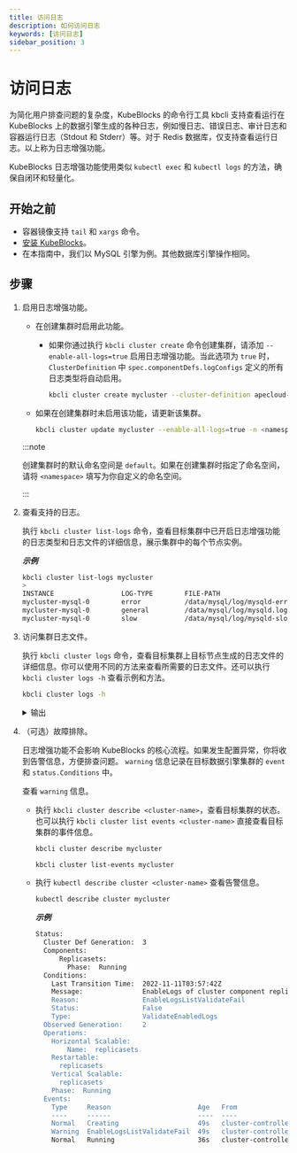 ```yaml
---
title: 访问日志
description: 如何访问日志
keywords: [访问日志]
sidebar_position: 3
---
```


# 访问日志

为简化用户排查问题的复杂度，KubeBlocks 的命令行工具 kbcli 支持查看运行在 KubeBlocks 上的数据引擎生成的各种日志，例如慢日志、错误日志、审计日志和容器运行日志（Stdout 和 Stderr）等。对于 Redis 数据库，仅支持查看运行日志。以上称为日志增强功能。

KubeBlocks 日志增强功能使用类似 `kubectl exec` 和 `kubectl logs` 的方法，确保自闭环和轻量化。

## 开始之前

- 容器镜像支持 `tail` 和 `xargs` 命令。
- [安装 KubeBlocks](../installation/install-with-kbcli/install-kubeblocks-with-kbcli.md)。
- 在本指南中，我们以 MySQL 引擎为例。其他数据库引擎操作相同。

## 步骤

1. 启用日志增强功能。

   - 在创建集群时启用此功能。
     - 如果你通过执行 `kbcli cluster create` 命令创建集群，请添加 `--enable-all-logs=true` 启用日志增强功能。当此选项为 `true` 时，`ClusterDefinition` 中 `spec.componentDefs.logConfigs` 定义的所有日志类型将自动启用。

        ```bash
        kbcli cluster create mycluster --cluster-definition apecloud-mysql --enable-all-logs=true
        ```

   - 如果在创建集群时未启用该功能，请更新该集群。

      ```bash
      kbcli cluster update mycluster --enable-all-logs=true -n <namespace>
      ```

    :::note

    创建集群时的默认命名空间是 `default`。如果在创建集群时指定了命名空间，请将 `<namespace>` 填写为你自定义的命名空间。

    :::

2. 查看支持的日志。

    执行 `kbcli cluster list-logs` 命令，查看目标集群中已开启日志增强功能的日志类型和日志文件的详细信息，展示集群中的每个节点实例。

      ***示例***

      ```bash
      kbcli cluster list-logs mycluster
      >
      INSTANCE                 LOG-TYPE        FILE-PATH                                   SIZE        LAST-WRITTEN                          COMPONENT
      mycluster-mysql-0        error           /data/mysql/log/mysqld-error.log            6.4K        Feb 06, 2023 09:13 (UTC+00:00)        mysql
      mycluster-mysql-0        general         /data/mysql/log/mysqld.log                  5.9M        Feb 06, 2023 09:13 (UTC+00:00)        mysql
      mycluster-mysql-0        slow            /data/mysql/log/mysqld-slowquery.log        794         Feb 06, 2023 09:13 (UTC+00:00)        mysql       
      ```

3. 访问集群日志文件。

   执行 `kbcli cluster logs` 命令，查看目标集群上目标节点生成的日志文件的详细信息。你可以使用不同的方法来查看所需要的日志文件。还可以执行 `kbcli cluster logs -h` 查看示例和方法。

    ```bash
    kbcli cluster logs -h
    ```

    <details>

    <summary>输出</summary>

    ```bash
    Access cluster log file

    Examples:
    # 返回集群 mycluster 的快照日志，默认使用主实例（stdout）
    kbcli cluster logs mycluster

    # 仅显示集群 mycluster 的最近 20 行日志，默认使用主实例（stdout）
    kbcli cluster logs --tail=20 mycluster

    # 返回集群 mycluster 中指定实例 my-instance-0 的快照日志（stdout）
    kbcli cluster logs mycluster --instance my-instance-0

    # 返回集群 mycluster 中指定实例 my-instance-0 和指定容器 my-container 的快照日志（stdout）
    kbcli cluster logs mycluster --instance my-instance-0 -c my-container

    # 返回集群 mycluster 的慢日志，默认使用主实例
    kbcli cluster logs mycluster --file-type=slow

    # 实时流式传输集群 mycluster 的慢日志，默认使用主实例
    kbcli cluster logs -f mycluster --file-type=slow

    # 返回集群 mycluster 中指定实例 my-instance-0 的指定文件日志
    kbcli cluster logs mycluster --instance my-instance-0 --file-path=/var/log/yum.log

    # 返回集群 mycluster 中指定实例 my-instance-0 和指定容器 my-container 的指定文件日志
    kbcli cluster logs mycluster --instance my-instance-0 -c my-container --file-path=/var/log/yum.log
    ```

    </details>

2. （可选）故障排除。

    日志增强功能不会影响 KubeBlocks 的核心流程。如果发生配置异常，你将收到告警信息，方便排查问题。 `warning` 信息记录在目标数据引擎集群的 `event` 和 `status.Conditions` 中。

    查看 `warning` 信息。
      - 执行 `kbcli cluster describe <cluster-name>`，查看目标集群的状态。也可以执行 `kbcli cluster list events <cluster-name>` 直接查看目标集群的事件信息。

        ```bash
        kbcli cluster describe mycluster
        ```

        ```bash
        kbcli cluster list-events mycluster
        ```

      -  执行 `kubectl describe cluster <cluster-name>` 查看告警信息。

          ```bash
          kubectl describe cluster mycluster
          ```

         ***示例***

          ```bash
          Status:           
            Cluster Def Generation:  3         
            Components:               
                Replicasets:                 
                  Phase:  Running           
            Conditions:             
              Last Transition Time:  2022-11-11T03:57:42Z             
              Message:               EnableLogs of cluster component replicasets has invalid value [errora slowa] which isn't defined in cluster definition component replicasets             
              Reason:                EnableLogsListValidateFail             
              Status:                False             
              Type:                  ValidateEnabledLogs           
            Observed Generation:     2           
            Operations:             
              Horizontal Scalable:                 
                  Name:  replicasets             
              Restartable:               
                replicasets             
              Vertical Scalable:               
                replicasets           
              Phase:  Running         
            Events:           
              Type     Reason                      Age   From                Message           
              ----     ------                      ----  ----                -------           
              Normal   Creating                    49s   cluster-controller  Start Creating in Cluster: release-name-error           
              Warning  EnableLogsListValidateFail  49s   cluster-controller  EnableLogs of cluster component replicasets has invalid value [errora slowa] which isn't defined in cluster definition component replicasets           
              Normal   Running                     36s   cluster-controller  Cluster: release-name-error is ready, current phase is Running         
          ```

